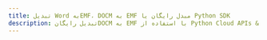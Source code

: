 ---title: تبدیل Word بهEMF، DOCM به EMF مبدل رایگان یا Python SDKdescription: تبدیل رایگانDOCM به EMF با استفاده از Python Cloud APIs & SDK. همچنین اسناد Microsoft Word و OpenOffice را در Cloud ایجاد، ویرایش و رندر کنید.---